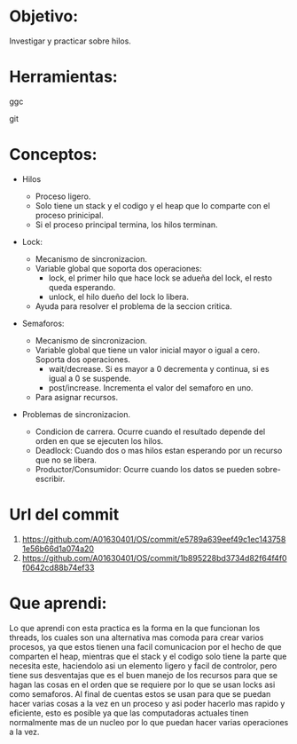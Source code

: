 # Objetivo:
Investigar y practicar sobre hilos.

# Herramientas:
ggc

git

# Conceptos:
+ Hilos
  + Proceso ligero.
  + Solo tiene un stack y el codigo y el heap que lo comparte con el proceso prinicipal.
  + Si el proceso principal termina, los hilos terminan.
  
+ Lock:
  + Mecanismo de sincronizacion.
  + Variable global que soporta dos operaciones:
    + lock, el primer hilo que hace lock se adueña del lock, el resto queda esperando.
    + unlock, el hilo dueño del lock lo libera.
  + Ayuda para resolver el problema de la seccion critica.
  
+ Semaforos:
  + Mecanismo de sincronizacion.
  + Variable global que tiene un valor inicial mayor o igual a cero. Soporta dos operaciones.
    + wait/decrease. Si es mayor a 0 decrementa y continua, si es igual a 0 se suspende.
    + post/increase. Incrementa el valor del semaforo en uno.
  + Para asignar recursos.
  
+ Problemas de sincronizacion.
  + Condicion de carrera. Ocurre cuando el resultado depende del orden en que se ejecuten los hilos.
  + Deadlock: Cuando dos o mas hilos estan esperando por un recurso que no se libera.
  + Productor/Consumidor: Ocurre cuando los datos se pueden sobre-escribir.
  
# Url del commit
1. https://github.com/A01630401/OS/commit/e5789a639eef49c1ec1437581e56b66d1a074a20
2. https://github.com/A01630401/OS/commit/1b895228bd3734d82f64f4f0f0642cd88b74ef33

# Que aprendi:
Lo que aprendi con esta practica es la forma en la que funcionan los threads, los cuales son una alternativa mas comoda para crear varios procesos, ya que estos tienen una facil comunicacion por el hecho de que comparten el heap, mientras que el stack y el codigo solo tiene la parte que necesita este, haciendolo asi un elemento ligero y facil de controlor, pero tiene sus desventajas que es el buen manejo de los recursos para que se hagan las cosas en el orden que se requiere por lo que se usan locks asi como semaforos. Al final de cuentas estos se usan para que se puedan hacer varias cosas a la vez en un proceso y asi poder hacerlo mas rapido y eficiente, esto es posible ya que las computadoras actuales tinen normalmente mas de un nucleo por lo que puedan hacer varias operaciones a la vez.
